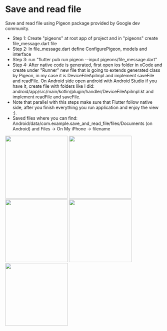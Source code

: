 # Save and read file

Save and read file using Pigeon package provided by Google dev community. 
- Step 1: Create "pigeons" at root app of project and in "pigeons" create file_message.dart file
- Step 2: In file_message.dart define ConfigurePigeon, models and interface
- Step 3: run "flutter pub run pigeon --input pigeons/file_message.dart"
- Step 4: After native code is generated, first open ios folder in xCode and create under "Runner" new file that is going to extends generated class by Pigeon, in my case it is DeviceFileApiImpl and implement saveFile and readFile.
On Android side open android with Android Studio if you have it, create file with folders like I did: android/app/src/main/kotlin/plugin/handler/DeviceFileApiImpl.kt and implement readFile and saveFile.
- Note that parallel with this steps make sure that Flutter follow native side, after you finish everything you run application and enjoy the view :).
- Saved files where you can find: Android/data/com.example.save_and_read_file/files/Documents (on Android) and Files -> On My iPhone -> filename

<img hight="400" width="200" src=https://github.com/pervanluka/save_and_read_file/assets/57439344/8a719e2a-aa67-4756-b06f-04ebc43af817> 
<img hight="400" width="200" src=https://github.com/pervanluka/save_and_read_file/assets/57439344/a0480069-61c9-4aaf-9869-d978d9859613>
<img hight="400" width="200" src=https://github.com/pervanluka/save_and_read_file/assets/57439344/72bb9e93-44a5-4f82-a267-75a87dcc0ffe>
<img hight="400" width="200" src=https://github.com/pervanluka/save_and_read_file/assets/57439344/7efd53c4-1daf-489e-82aa-80fb7e23757e>
<img hight="400" width="200" src=https://github.com/pervanluka/save_and_read_file/assets/57439344/f6d1015f-0b7c-4fc9-ac76-97e6841c1d56>
